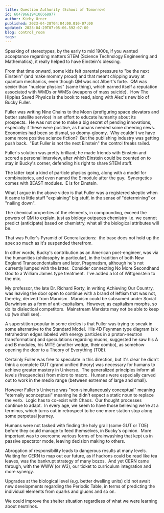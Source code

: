 ```yaml
---
title: Question Authority (School of Tomorrow)
id: 6047966194106668977
author: Kirby Urner
published: 2023-04-28T04:04:00.010-07:00
updated: 2023-04-29T07:05:06.592-07:00
blog: control_room
tags: 
---
```


Speaking of stereotypes, by the early to mid 1900s, if you wanted acceptance regarding matters STEM (Science Technology Engineering and Mathematics), it really helped to have Einstein's blessing. 

From that time onward, some kids felt parental pressure to "be the next Einstein" (and make mommy proud) and that meant chipping away at quantum mechanics, even though QM was not Albert's forte.  QM was sexier than "nuclear physics" (same thing), which earned itself a reputation associated with WMDs or WMSs (weapons of mass suicide).  How The Hippies Saved Physics is the book to read, along with Alec's new bio of Bucky Fuller.

Fuller was writing Nine Chains to the Moon (prefiguring space elevators and better satellite service) in an effort to educate humanity about its prospects.  He was not one to make a big secret of pending innovations, especially if these were positive, as humans needed some cheering news.  Economics had been so dismal, so doomy-gloomy.  Why couldn't we have some more positive science fiction?  But the publishing industry was getting push back.  "But Fuller is not the next Einstein" the control freaks railed.

Fuller's solution was pretty brilliant; he made friends with Einstein and scored a personal interview, after which Einstein could be counted on to stay in Bucky's corner, defending his right to share STEM stuff.  

The latter kept a kind of particle physics going, along with a model for combinatorics, and even named the E module after the guy.  Synergetics comes with BEAST modules.  E is for Einstein.

What I argue in the above video is that Fuller was a registered skeptic when it came to little stuff "explaining" big stuff, in the sense of "determining" or "nailing down".  

The chemical properties of the elements, in compounding, exceed the powers of QM to explain, just as biology outpaces chemistry i.e. we cannot predict (anticipate) based on chemistry, what all the biological attributes will be.  

That was Fuller's Pyramid of Generalizations:  the base does not hold up the apex so much as it's suspended therefrom.

In other words, Bucky's contribution as an American poet-engineer, was via the humanities (philosophy in particular), in the tradition of both New England Transcendentalism and later, Pragmatism, although he's not currently lumped with the latter.  Consider connecting No More Secondhand God to a William James type treatment.  I've added a lot of Wittgenstein to the mix.

My professor, the late Dr. Richard Rorty, in writing Achieving Our Country, was leaving the door open to continue with a brand of leftism that was not, thereby, derived from Marxism.  Marxism could be subsumed under Social Darwinism as a form of anti-capitalism.  However, as capitalism morphs, so do its dialectical competitors.  Mainstream Marxists may not be able to keep up (we shall see).

A superstition popular in some circles is that Fuller was trying to sneak in some alternative to the Standard Model.  His 4D Feynman type diagram (six tetrahedron edges labeled with energy particles in a proton-neutron transformation) and speculations regarding muons, suggested he saw his A and B modules, his MITE (another wedge, their combo), as somehow opening the door to a Theory of Everything (TOE).  

Certainly Fuller was free to speculate in this direction, but it's clear he didn't think a complete GUT (grand unified theory) was necessary for humans to achieve greater mastery in Universe.  The generalized principles inform all levels (frequencies) from micro to macro.  Humans were especially carved out to work in the medio range (between extremes of large and small).

However Fuller's Universe was "non-simultaneously conceptual" meaning "eternally aconceptual" meaning he didn't expect a static noun to replace the verb.  Logic has to co-exist with Chaos.  Our thought processes continue to adapt.  In every age, we seem to have those believing we're at a terminus, which turns out in retrospect to be one more station stop along some perpetual journey.

Humans were not tasked with finding the holy grail (some GUT or TOE) before they could manage to feed themselves, in Bucky's opinion.  More important was to overcome various forms of brainwashing that kept us in passive spectator mode, leaving decision making to others.  

Abrogation of responsibility leads to dangerous results at many levels.  Waiting for CERN to map out our future, as if hadrons could be read like tea leaves, was the bankrupt strategy of many bozos.  And yet CERN came through, with the WWW (or W3), our ticket to curriculum integration and more synergy. 

Upgrades at the biological level (e.g. better dwelling units) did not await new developments regarding the Periodic Table, in terms of predicting the individual elements from quarks and gluons and so on.  

We could improve the shelter situation regardless of what we were learning about neutrinos.